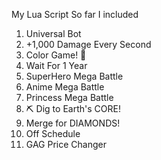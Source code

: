 My Lua Script
So far I included
1. Universal Bot
2. +1,000 Damage Every Second
3. Color Game! 🎨
4. Wait For 1 Year
5. SuperHero Mega Battle
6. Anime Mega Battle
7. Princess Mega Battle
8. ⛏️ Dig to Earth's CORE!
9. Merge for DIAMONDS!
10. Off Schedule
11. GAG Price Changer
